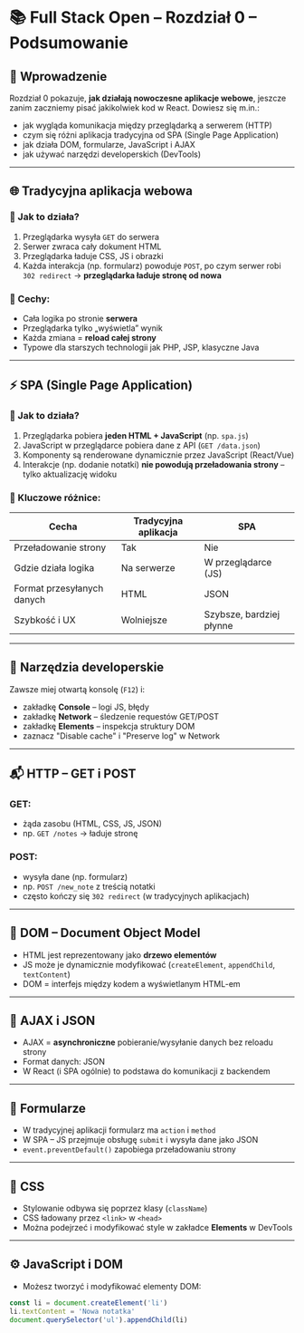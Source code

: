 # 📚 Full Stack Open – Rozdział 0 – Podsumowanie

## 🔰 Wprowadzenie

Rozdział 0 pokazuje, **jak działają nowoczesne aplikacje webowe**, jeszcze zanim zaczniemy pisać jakikolwiek kod w React. Dowiesz się m.in.:

- jak wygląda komunikacja między przeglądarką a serwerem (HTTP)
- czym się różni aplikacja tradycyjna od SPA (Single Page Application)
- jak działa DOM, formularze, JavaScript i AJAX
- jak używać narzędzi developerskich (DevTools)

---

## 🌐 Tradycyjna aplikacja webowa

### 🔄 Jak to działa?

1. Przeglądarka wysyła `GET` do serwera
2. Serwer zwraca cały dokument HTML
3. Przeglądarka ładuje CSS, JS i obrazki
4. Każda interakcja (np. formularz) powoduje `POST`, po czym serwer robi `302 redirect` → **przeglądarka ładuje stronę od nowa**

### 🧱 Cechy:

- Cała logika po stronie **serwera**
- Przeglądarka tylko „wyświetla” wynik
- Każda zmiana = **reload całej strony**
- Typowe dla starszych technologii jak PHP, JSP, klasyczne Java

---

## ⚡ SPA (Single Page Application)

### 🔁 Jak to działa?

1. Przeglądarka pobiera **jeden HTML + JavaScript** (np. `spa.js`)
2. JavaScript w przeglądarce pobiera dane z API (`GET /data.json`)
3. Komponenty są renderowane dynamicznie przez JavaScript (React/Vue)
4. Interakcje (np. dodanie notatki) **nie powodują przeładowania strony** – tylko aktualizację widoku

### 🧠 Kluczowe różnice:

| Cecha                    | Tradycyjna aplikacja   | SPA                          |
|--------------------------|------------------------|------------------------------|
| Przeładowanie strony     | Tak                    | Nie                          |
| Gdzie działa logika      | Na serwerze            | W przeglądarce (JS)          |
| Format przesyłanych danych | HTML                  | JSON                         |
| Szybkość i UX            | Wolniejsze             | Szybsze, bardziej płynne     |

---

## 🧪 Narzędzia developerskie

Zawsze miej otwartą konsolę (`F12`) i:

- zakładkę **Console** – logi JS, błędy
- zakładkę **Network** – śledzenie requestów GET/POST
- zakładkę **Elements** – inspekcja struktury DOM
- zaznacz "Disable cache" i "Preserve log" w Network

---

## 📬 HTTP – GET i POST

### GET:
- żąda zasobu (HTML, CSS, JS, JSON)
- np. `GET /notes` → ładuje stronę

### POST:
- wysyła dane (np. formularz)
- np. `POST /new_note` z treścią notatki
- często kończy się `302 redirect` (w tradycyjnych aplikacjach)

---

## 📄 DOM – Document Object Model

- HTML jest reprezentowany jako **drzewo elementów**
- JS może je dynamicznie modyfikować (`createElement`, `appendChild`, `textContent`)
- DOM = interfejs między kodem a wyświetlanym HTML-em

---

## 🔧 AJAX i JSON

- AJAX = **asynchroniczne** pobieranie/wysyłanie danych bez reloadu strony
- Format danych: JSON
- W React (i SPA ogólnie) to podstawa do komunikacji z backendem

---

## 🧪 Formularze

- W tradycyjnej aplikacji formularz ma `action` i `method`
- W SPA – JS przejmuje obsługę `submit` i wysyła dane jako JSON
- `event.preventDefault()` zapobiega przeładowaniu strony

---

## 🎨 CSS

- Stylowanie odbywa się poprzez klasy (`className`)
- CSS ładowany przez `<link>` w `<head>`
- Można podejrzeć i modyfikować style w zakładce **Elements** w DevTools

---

## ⚙️ JavaScript i DOM

- Możesz tworzyć i modyfikować elementy DOM:
```js
const li = document.createElement('li')
li.textContent = 'Nowa notatka'
document.querySelector('ul').appendChild(li)
